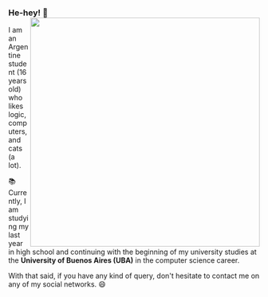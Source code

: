 ### He-hey! 👋 <img align='right' src="https://github-readme-stats.vercel.app/api?username=iValencitoh&count_private=true&show_icons=true&include_all_commits=true&hide_title=true" width=460>
I am an Argentine student (16 years old) who likes logic, computers, and cats (a lot).  

📚 Currently, I am studying my last year in high school and continuing with the beginning of my university studies at the **University of Buenos Aires (UBA)** in the computer science career.  

With that said, if you have any kind of query, don't hesitate to contact me on any of my social networks. 😄
